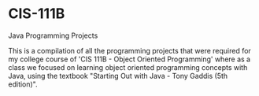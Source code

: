 # CIS-111B

Java Programming Projects

This is a compilation of all the programming projects that were required for my college course of 'CIS 111B - Object Oriented Programming' where as a class we focused on learning object oriented programming concepts with Java, using the textbook "Starting Out with Java - Tony Gaddis (5th edition)".
